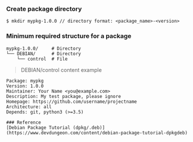 ### Create package directory
```
$ mkdir mypkg-1.0.0 // directory format: <package_name>-<version>
```
### Minimum required structure for a package
```
mypkg-1.0.0/     # Directory
└── DEBIAN/      # Directory
    └── control  # File
```
> DEBIAN/control content example 
```
Package: mypkg
Version: 1.0.0
Maintainer: Your Name <you@example.com>
Description: My test package, please ignore
Homepage: https://github.com/username/projectname
Architecture: all
Depends: git, python3 (>=3.5)

### Reference
[Debian Package Tutorial (dpkg/.deb)](https://www.devdungeon.com/content/debian-package-tutorial-dpkgdeb)

